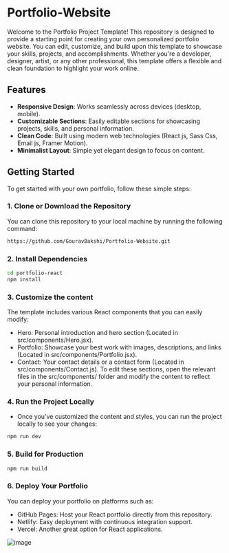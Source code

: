 # Portfolio-Website

Welcome to the Portfolio Project Template! This repository is designed to provide a starting point for creating your own personalized portfolio website. You can edit, customize, and build upon this template to showcase your skills, projects, and accomplishments. Whether you're a developer, designer, artist, or any other professional, this template offers a flexible and clean foundation to highlight your work online.

## Features

- **Responsive Design**: Works seamlessly across devices (desktop, mobile).
- **Customizable Sections**: Easily editable sections for showcasing projects, skills, and personal information.
- **Clean Code**: Built using modern web technologies (React js, Sass Css, Email js, Framer Motion).
- **Minimalist Layout**: Simple yet elegant design to focus on content.

## Getting Started

To get started with your own portfolio, follow these simple steps:

### 1. Clone or Download the Repository

You can clone this repository to your local machine by running the following command:

```bash
https://github.com/GouravBakshi/Portfolio-Website.git
```

### 2. Install Dependencies
```bash
cd portfolio-react
npm install
```
### 3. Customize the content
The template includes various React components that you can easily modify:

- Hero: Personal introduction and hero section (Located in src/components/Hero.jsx).
- Portfolio: Showcase your best work with images, descriptions, and links (Located in src/components/Portfolio.jsx).
- Contact: Your contact details or a contact form (Located in src/components/Contact.js).
To edit these sections, open the relevant files in the src/components/ folder and modify the content to reflect your personal information.

### 4.  Run the Project Locally
- Once you’ve customized the content and styles, you can run the project locally to see your changes:

```bash
npm run dev
```

### 5. Build for Production
```bash
npm run build
```

### 6.  Deploy Your Portfolio
You can deploy your portfolio on platforms such as:

- GitHub Pages: Host your React portfolio directly from this repository.
- Netlify: Easy deployment with continuous integration support.
- Vercel: Another great option for React applications.
  
![image](https://github.com/user-attachments/assets/d9430a97-7d28-4e53-bed0-7ba08a4fc385)

